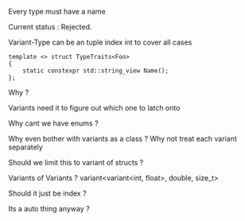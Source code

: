 Every type must have a name

Current status : Rejected.

Variant-Type can be an tuple index int to cover all cases


```
template <> struct TypeTraits<Foo>
{
    static constexpr std::string_view Name();
};
```

Why ?

Variants need it to figure out which one to latch onto

Why cant we have enums ?

Why even bother with variants as a class ? Why not treat each variant separately

Should we limit this to variant of structs ?

Variants of Variants ?
variant<variant<int, float>, double, size_t>

Should it just be index ?

Its a auto thing anyway ?
